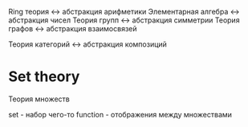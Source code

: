 Ring теория <-> абстракция арифметики
Элементарная алгебра <-> абстракция чисел
Теория групп <-> абстракция симметрии
Теория графов <-> абстракция взаимосвязей

Теория категорий <-> абстракция композиций

# Set theory
Теория множеств

set - набор чего-то
function - отображения между множествами